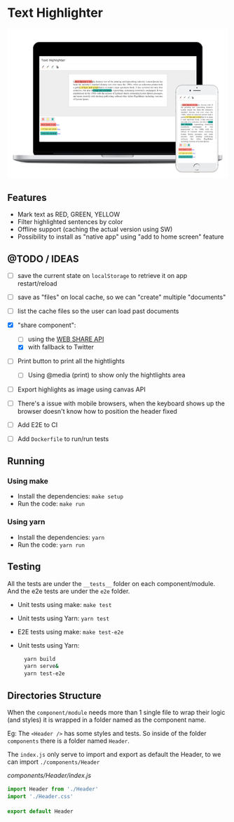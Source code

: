# Text Highlighter

![App Preview](./docs/app-preview.png)


## Features

- Mark text as RED, GREEN, YELLOW
- Filter highlighted sentences by color
- Offline support (caching the actual version using SW)
- Possibility to install as "native app" using "add to home screen" feature


## @TODO / IDEAS

- [ ] save the current state on `localStorage` to retrieve it on app restart/reload
- [ ] save as "files" on local cache, so we can "create" multiple "documents"
- [ ] list the cache files so the user can load past documents
- [x] "share component":
    - [ ] using the [WEB SHARE API](https://developers.google.com/web/updates/2016/09/navigator-share)
    - [x] with fallback to Twitter
- [ ] Print button to print all the hightlights
  - [ ] Using @media (print) to show only the hightlights area
- [ ] Export highlights as image using canvas API
- [ ] There's a issue with mobile browsers, when the keyboard shows up the browser doesn't know how to position the header fixed
- [ ] Add E2E to CI
- [ ] Add `Dockerfile` to run/run tests


## Running

### Using make

- Install the dependencies: `make setup`
- Run the code: `make run`

### Using yarn

- Install the dependencies: `yarn`
- Run the code: `yarn run`

## Testing

All the tests are under the `__tests__` folder on each component/module. And the e2e tests are under the `e2e` folder.

- Unit tests using make: `make test`
- Unit tests using Yarn: `yarn test`


- E2E tests using make: `make test-e2e`
- Unit tests using Yarn:
  ```bash
    yarn build
    yarn serve&
    yarn test-e2e
  ```



## Directories Structure

When the `component/module` needs more than 1 single file to wrap their logic (and styles) it is wrapped in a folder named as the component name.

Eg: The `<Header />` has some styles and tests. So inside of the folder `components` there is a folder named `Header`.

The `index.js` only serve to import and export as default the Header, to we can import `./components/Header`

*components/Header/index.js*
```js
import Header from './Header'
import './Header.css'

export default Header
```
